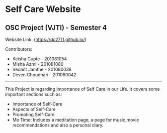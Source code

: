 # Self Care Website
## OSC Project (VJTI) - Semester 4

Website Link: 
(https://dc2711.github.io/)

Contributors:
- Keisha Gupte - 201081054
- Misha Azmi - 201081080
- Vedant Jamthe - 201080038
- Deven Choudhari - 201080042
-----------

This Project is regarding Importance of Self Care in our Life. It covers some important sections such as:
- Importance of Self-Care
- Aspects of Self-Care
- Promoting Self-Care
- Me Time: Includes a meditation page, a page for music,movie recommendations and also a personal diary. 
